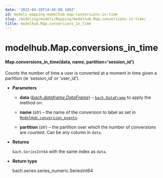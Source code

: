 ```yaml
---
date: '2022-04-28T14:46:08.106Z'
id: models-mapping-modelhub-map-conversions-in-time
slug: /modeling/models/Mapping/modelhub.Map.conversions-in-time/
title: modelhub.Map.conversions_in_time
---
```


# modelhub.Map.conversions_in_time


#### Map.conversions_in_time(data, name, partition='session_id')
Counts the number of time a user is converted at a moment in time given a partition (ie ‘session_id’
or ‘user_id’).


* **Parameters**

    
    * **data** ([*bach.dataframe.DataFrame*](../../bach/api-reference/DataFrame/bach.DataFrame/#bach.DataFrame)) – [`bach.DataFrame`](../../bach/api-reference/DataFrame/bach.DataFrame/#bach.DataFrame) to apply the method on.


    * **name** (*str*) – the name of the conversion to label as set in
    [`ModelHub.conversion_events`](../../modelhub-api-reference/ModelHub/modelhub.ModelHub.conversion-events/#modelhub.ModelHub.conversion-events).


    * **partition** (*str*) – the partition over which the number of conversions are counted. Can be any column
    in `data`.



* **Returns**

    `bach.SeriesInt64` with the same index as `data`.



* **Return type**

    bach.series.series_numeric.SeriesInt64


<!-- !! processed by numpydoc !! -->

